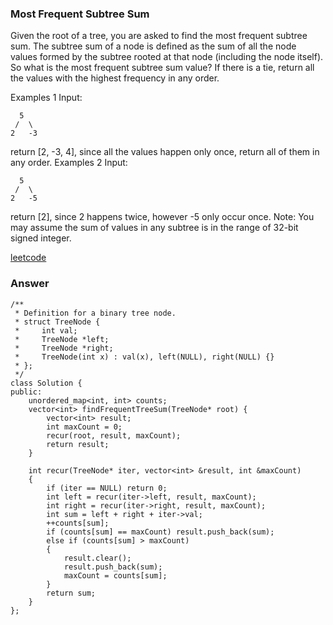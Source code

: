 ### Most Frequent Subtree Sum
Given the root of a tree, you are asked to find the most frequent subtree sum. The subtree sum of a node is defined as the sum of all the node values formed by the subtree rooted at that node (including the node itself). So what is the most frequent subtree sum value? If there is a tie, return all the values with the highest frequency in any order.

Examples 1
Input:

	  5
	 /  \
	2   -3

return [2, -3, 4], since all the values happen only once, return all of them in any order.
Examples 2
Input:

	  5
	 /  \
	2   -5
return [2], since 2 happens twice, however -5 only occur once.
Note: You may assume the sum of values in any subtree is in the range of 32-bit signed integer.

[leetcode](https://leetcode.com/problems/most-frequent-subtree-sum/description/)

### Answer
	/**
	 * Definition for a binary tree node.
	 * struct TreeNode {
	 *     int val;
	 *     TreeNode *left;
	 *     TreeNode *right;
	 *     TreeNode(int x) : val(x), left(NULL), right(NULL) {}
	 * };
	 */
	class Solution {
	public:
	    unordered_map<int, int> counts;
	    vector<int> findFrequentTreeSum(TreeNode* root) {
	        vector<int> result;
	        int maxCount = 0;
	        recur(root, result, maxCount);
	        return result;
	    }
	    
	    int recur(TreeNode* iter, vector<int> &result, int &maxCount)
	    {
	        if (iter == NULL) return 0;
	        int left = recur(iter->left, result, maxCount);
	        int right = recur(iter->right, result, maxCount);
	        int sum = left + right + iter->val;
	        ++counts[sum];
	        if (counts[sum] == maxCount) result.push_back(sum);
	        else if (counts[sum] > maxCount)
	        {
	            result.clear();
	            result.push_back(sum);
	            maxCount = counts[sum];
	        }
	        return sum;
	    }
	};